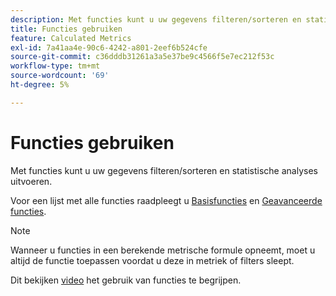 ```yaml
---
description: Met functies kunt u uw gegevens filteren/sorteren en statistische analyses uitvoeren.
title: Functies gebruiken
feature: Calculated Metrics
exl-id: 7a41aa4e-90c6-4242-a801-2eef6b524cfe
source-git-commit: c36dddb31261a3a5e37be9c4566f5e7ec212f53c
workflow-type: tm+mt
source-wordcount: '69'
ht-degree: 5%

---
```


# Functies gebruiken

Met functies kunt u uw gegevens filteren/sorteren en statistische analyses uitvoeren.

Voor een lijst met alle functies raadpleegt u [Basisfuncties](/help/components/calc-metrics/cm-functions.md) en [Geavanceerde functies](/help/components/calc-metrics/cm-adv-functions.md).

>[!NOTE]
>
>Wanneer u functies in een berekende metrische formule opneemt, moet u altijd de functie toepassen voordat u deze in metriek of filters sleept.

Dit bekijken [video](https://youtu.be/SSyWvomnewI) het gebruik van functies te begrijpen.
